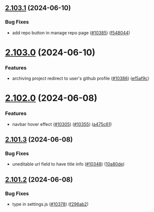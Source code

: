 ## [2.103.1](https://github.com/EddieHubCommunity/BioDrop/compare/v2.103.0...v2.103.1) (2024-06-10)


### Bug Fixes

* add repo button in manage repo page  ([#10385](https://github.com/EddieHubCommunity/BioDrop/issues/10385)) ([f548044](https://github.com/EddieHubCommunity/BioDrop/commit/f548044560a271279c1661645aec7246ca41ec0e))



# [2.103.0](https://github.com/EddieHubCommunity/BioDrop/compare/v2.102.0...v2.103.0) (2024-06-10)


### Features

* archiving project redirect to user's github profile ([#10386](https://github.com/EddieHubCommunity/BioDrop/issues/10386)) ([ef5af9c](https://github.com/EddieHubCommunity/BioDrop/commit/ef5af9c7f5f0ae0afafb00906a74c4aa517ad3df))



# [2.102.0](https://github.com/EddieHubCommunity/BioDrop/compare/v2.101.3...v2.102.0) (2024-06-08)


### Features

* navbar hover effect ([#10305](https://github.com/EddieHubCommunity/BioDrop/issues/10305)) ([#10355](https://github.com/EddieHubCommunity/BioDrop/issues/10355)) ([a475c61](https://github.com/EddieHubCommunity/BioDrop/commit/a475c6173a3cf2aeb367233578b1736a769e2fae))



## [2.101.3](https://github.com/EddieHubCommunity/BioDrop/compare/v2.101.2...v2.101.3) (2024-06-08)


### Bug Fixes

* uneditable url field to have title info ([#10348](https://github.com/EddieHubCommunity/BioDrop/issues/10348)) ([10a80de](https://github.com/EddieHubCommunity/BioDrop/commit/10a80dec4f5d4ffa3b2e7fed0ecc65689157db9f))



## [2.101.2](https://github.com/EddieHubCommunity/BioDrop/compare/v2.101.1...v2.101.2) (2024-06-08)


### Bug Fixes

* type in settings.js ([#10378](https://github.com/EddieHubCommunity/BioDrop/issues/10378)) ([f296ab2](https://github.com/EddieHubCommunity/BioDrop/commit/f296ab2d47555fe967b57ec7173e54f9b2eef039))



